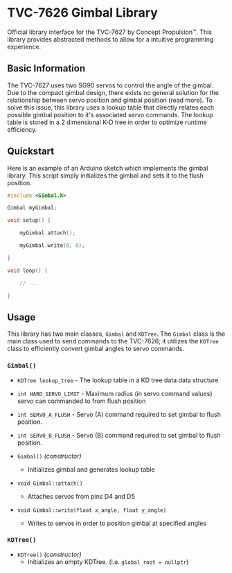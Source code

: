# TVC-7626 Gimbal Library

Official library interface for the TVC-7627 by Concept Propulsion™. This library provides abstracted methods to allow for a intuitive programming experience.


## Basic Information

The TVC-7627 uses two SG90 servos to control the angle of the gimbal. Due to the compact gimbal design, there exists no general solution for the relationship between servo position and gimbal position (read more). To solve this issue, this library uses a lookup table that directly relates each possible gimbal position to it's associated servo commands. The lookup table is stored in a 2 dimensional K-D tree in order to optimize runtime efficiency.

## Quickstart

Here is an example of an Arduino sketch which implements the gimbal library. This script simply initializes the gimbal and sets it to the flush position.

```cpp
#include <Gimbal.h>

Gimbal myGimbal;

void setup() {

    myGimbal.attach();

    myGimbal.write(0, 0);

}

void loop() {

    // ...

}
```

## Usage

This library has two main classes, `Gimbal` and `KDTree`. The `Gimbal` class is the main class used to send commands to the TVC-7626; it utilizes the `KDTree` class to efficiently convert gimbal angles to servo commands.

### `Gimbal()`

- `KDTree lookup_tree` - The lookup table in a KD tree data data structure
- `int HARD_SERVO_LIMIT` - Maximum radius (in servo command values) servo can commanded to from flush position
- `int SERVO_A_FLUSH` - Servo (A) command required to set gimbal to flush position.
- `int SERVO_B_FLUSH` - Servo (B) command required to set gimbal to flush position.

- `Gimbal()` *(constructor)*
    - Initializes gimbal and generates lookup table

- `void Gimbal::attach()`
    - Attaches servos from pins D4 and D5

- `void Gimbal::write(float x_angle, float y_angle)`
    - Writes to servos in order to position gimbal at specified angles


### `KDTree()`

- `KDTree()` *(constructor)*
    - Initializes an empty KDTree. (i.e. `global_root = nullptr`)
